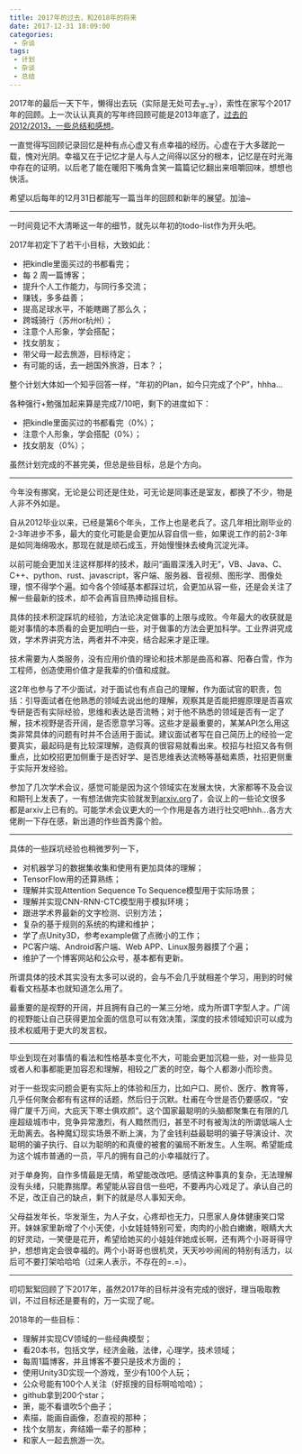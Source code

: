 ```yaml
---
title: 2017年的过去，和2018年的将来
date: 2017-12-31 18:09:00
categories:
 - 杂谈
tags:
 - 计划
 - 杂谈
 - 总结
---
```


2017年的最后一天下午，懒得出去玩（实际是无处可去╥_╥），索性在家写个2017年的回顾。上一次认认真真的写年终回顾可能是2013年底了，[过去的2012/2013，一些总结和感想](http://www.cnblogs.com/xylc/p/3500310.html)。

一直觉得写回顾记录回忆是种有点心虚又有点幸福的经历。心虚在于大多蹉跎一载，愧对光阴。幸福又在于记忆才是人与人之间得以区分的根本，记忆是在时光海中存在的证明，以后老了能在暖阳下嘴角含笑一篇篇记忆翻出来咀嚼回味，想想也快活。

希望以后每年的12月31日都能写一篇当年的回顾和新年的展望。加油~

---

一时间竟记不大清晰这一年的细节，就先以年初的todo-list作为开头吧。

2017年初定下了若干小目标，大致如此：

* 把kindle里面买过的书都看完； 
* 每 2 周一篇博客； 
* 提升个人工作能力，与同行多交流； 
* 赚钱，多多益善；
* 提高足球水平，不能瞎踢了那么久；
* 跨城骑行（苏州or杭州）； 
* 注意个人形象，学会搭配； 
* 找女朋友； 
* 带父母一起去旅游，目标待定；
* 有可能的话，去一趟国外旅游，日本？；


整个计划大体如一个知乎回答一样，“年初的Plan，如今只完成了个P”，hhha...

各种强行+勉强加起来算是完成7/10吧，剩下的进度如下：

* 把kindle里面买过的书都看完（0%）； 
* 注意个人形象，学会搭配（0%）； 
* 找女朋友（0%）； 

虽然计划完成的不甚完美，但总是些目标，总是个方向。

---

今年没有挪窝，无论是公司还是住处，可无论是同事还是室友，都换了不少，物是人非不外如是。

自从2012毕业以来，已经是第6个年头，工作上也是老兵了。这几年相比刚毕业的2-3年进步不多，最大的变化可能是会更加从容自信一些，如果说工作的前2-3年是如同海绵吸水，那现在就是顽石成玉，开始慢慢抹去棱角沉淀光泽。

以前可能会更加关注这样那样的技术，敲问“画眉深浅入时无”，VB、Java、C、C++、python、rust、javascript，客户端、服务器、音视频、图形学、图像处理，恨不得学个遍。如今各个领域基本都踩过坑，会更加从容一些，还是会关注了解一些最新的技术，却不会再盲目热捧动摇目标。

具体的技术积淀踩坑的经验，方法论决定做事的上限与成败。今年最大的收获就是能对事情的本质看的会更加明白一些，对于做事的方法会更加科学。工业界讲究成效，学术界讲究方法，两者并不冲突，结合起来才是正理。

技术需要为人类服务，没有应用价值的理论和技术那是曲高和寡、阳春白雪，作为工程师，创造使用价值才是我辈的价值和成就。

这2年也参与了不少面试，对于面试也有点自己的理解，作为面试官的职责，包括：引导面试者在他熟悉的领域去说出他的理解，观察其是否能把握原理是否喜欢专研是否有实际经验，思维和表达是否流畅；对于他不熟悉的领域是否有一定了解，技术视野是否开阔，是否愿意学习等。这些才是最重要的，某某API怎么用这类非常具体的问题有时并不合适用于面试。建议面试者写在自己简历上的经验一定要真实，最起码是有比较深理解，造假真的很容易就看出来。校招与社招又各有侧重点，比如校招更加侧重于是否好学、是否思维表达流畅等基础素质，社招更侧重于实际开发经验。

参加了几次学术会议，感觉可能是因为这个领域实在发展太快，大家都等不及会议和期刊上发表了，一有想法做完实验就发到[arxiv.org](arxiv.org)了，会议上的一些论文很多都是arxiv上已有的。可能学术会议更大的一个作用是各方进行社交吧hhh...各方大佬刷一下存在感，新出道的作些首秀露个脸。

---

具体的一些踩坑经验也稍微罗列一下，

* 对机器学习的数据集收集和使用有更加具体的理解；
* TensorFlow用的还算熟练；
* 理解并实现Attention Sequence To Sequence模型用于实际场景；
* 理解并实现CNN-RNN-CTC模型用于模拟环境；
* 跟进学术界最新的文字检测、识别方法；
* 复杂的基于规则的系统的构建和维护；
* 学了点Unity3D，参考example做了点微小的工作；
* PC客户端、Android客户端、Web APP、Linux服务器摸了个遍；
* 维护了一个博客网站和公众号，基本都有更新。

所谓具体的技术其实没有太多可以说的，会与不会几乎就相差个学习，用到的时候看看文档基本也就知道怎么用了。

最重要的是视野的开阔，并且拥有自己的一某三分地，成为所谓T字型人才。广阔的视野能让自己获得更加全面的信息可以有效决策，深度的技术领域知识可以成为技术权威用于更大的发言权。

---

毕业到现在对事情的看法和性格基本变化不大，可能会更加沉稳一些，对一些异见或者人和事都能更加容忍和理解，相较之广袤的时空，每个人都渺小而珍贵。

对于一些现实问题会更有实际上的体验和压力，比如户口、房价、医疗、教育等，几乎任何聚会都有有这样的话题，然后归于沉默。杜甫在今世是否仍要感叹，“安得广厦千万间，大庇天下寒士俱欢颜”。这个国家最聪明的头脑都聚集在有限的几座超级城市中，竞争异常激烈，有人黯然而归，甚至不时有被淘汰的所谓低端人士无助离去。各种魔幻现实场景不断上演，为了金钱利益最聪明的骗子导演设计、次聪明的骗子执行、自以为聪明的和真傻的被套的骗局不断发生。人生啊。希望能成为这个城市普通的一员，平凡的拥有自己的小幸福就行了。

对于单身狗，自作多情最是无情，希望能改改吧。感情这种事真的复杂，无法理解没有头绪，只能靠揣摩。希望能从容自信一些吧，不要再内心戏足了。承认自己的不足，改正自己的缺点，剩下的就是尽人事知天命。

父母益发年长，华发渐生，为人子女，心疼却也无力，只愿家人身体健康笑口常开。妹妹家里新增了个小天使，小女娃娃特别可爱，肉肉的小脸白嫩嫩，眼睛大大的好灵动，一笑便是花开，希望给她买的小娃娃伴她成长啊，还有两个小哥哥得守护，想想肯定会很幸福的。两个小哥哥也很机灵，天天吵吵闹闹的特别有活力，以后可不要打架哈哈哈（过来人表示，不存在的=.=）。

---

叨叨絮絮回顾了下2017年，虽然2017年的目标并没有完成的很好，理当吸取教训，不过目标还是要有的，万一实现了呢。

2018年的一些目标：

* 理解并实现CV领域的一些经典模型；
* 看20本书，包括文学，经济金融，法律，心理学，技术领域；
* 每周1篇博客，并且博客不要只是技术方面的；
* 使用Unity3D实现一个游戏，至少有100个人玩；
* 公众号能有100个人关注（好抠搜的目标啊哈哈哈）；
* github拿到200个star；
* 箫，能不看谱吹5个曲子；
* 素描，能画自画像，忍直视的那种；
* 找个女朋友，奔结婚一辈子的那种；
* 和家人一起去旅游一次。





